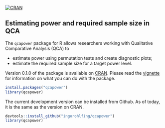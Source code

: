 [![CRAN](http://www.r-pkg.org/badges/version/qcapower)](https://cran.r-project.org/package=qcapower)

## Estimating power and required sample size in QCA
The `qcapower` package for R allows researchers working with Qualitative Comparative Analysis (QCA) to 

* estimate power using permutation tests and create diagnostic plots;
* estimate the required sample size for a target power level.

Version 0.1.0 of the package is available on [CRAN](https://cran.r-project.org/package=qcapower). Please read the [vignette](https://cran.r-project.org/web/packages/qcapower/vignettes/Introduction.html) for information on what you can do with the package.

```r
install.packages("qcapower")
library(qcapower)
```

The current development version can be installed from Github. As of today, it is the same as the version on CRAN.

```r
devtools::install_github("ingorohlfing/qcapower")
library(qcapower)
```
